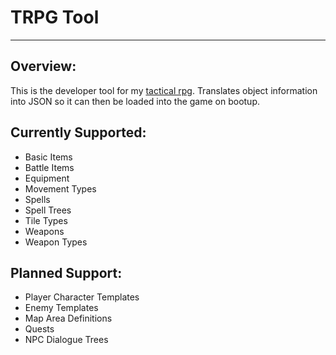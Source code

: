 # TRPG Tool


****

## Overview:
This is the developer tool for my [tactical rpg](https://github.com/Jacob-Brosler/TRPG). Translates object information into JSON so it can then be loaded into the game on bootup.

## Currently Supported:
* Basic Items
* Battle Items
* Equipment
* Movement Types
* Spells
* Spell Trees
* Tile Types
* Weapons
* Weapon Types

## Planned Support:
* Player Character Templates
* Enemy Templates
* Map Area Definitions
* Quests
* NPC Dialogue Trees